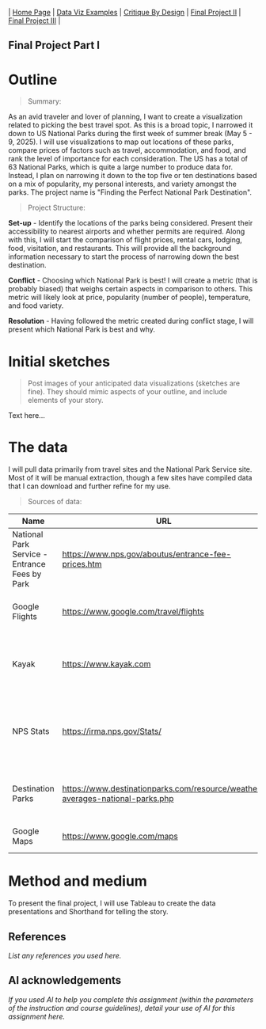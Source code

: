 | [Home Page](https://lmboos.github.io/boos-dataviz-portfolio/) | [Data Viz Examples](dataviz-examples.md) | [Critique By Design](critique-by-design.md) | [Final Project II](final-project-part-two.md) | [Final Project III](final-project-part-three.md) |

## Final Project Part I

# Outline
> Summary: 
 
As an avid traveler and lover of planning, I want to create a visualization related to picking the best travel spot. As this is a broad topic, I narrowed it down to US National Parks during the first week of summer break (May 5 - 9, 2025). I will use visualizations to map out locations of these parks, compare prices of factors such as travel, accommodation, and food, and rank the level of importance for each consideration. The US has a total of 63 National Parks, which is quite a large number to produce data for. Instead, I plan on narrowing it down to the top five or ten destinations based on a mix of popularity, my personal interests, and variety amongst the parks. The project name is "Finding the Perfect National Park Destination". 

> Project Structure:  

**Set-up** - Identify the locations of the parks being considered. Present their accessibility to nearest airports and whether permits are required. Along with this, I will start the comparison of flight prices, rental cars, lodging, food, visitation, and restaurants. This will provide all the background information necessary to start the process of narrowing down the best destination.

**Conflict** - Choosing which National Park is best! I will create a metric (that is probably biased) that weighs certain aspects in comparison to others. This metric will likely look at price, popularity (number of people), temperature, and food variety.

**Resolution** - Having followed the metric created during conflict stage, I will present which National Park is best and why.  

# Initial sketches
> Post images of your anticipated data visualizations (sketches are fine). They should mimic aspects of your outline, and include elements of your story.  

Text here...

# The data
I will pull data primarily from travel sites and the National Park Service site. Most of it will be manual extraction, though a few sites have compiled data that I can download and further refine for my use.

> Sources of data:

| Name | URL | Description |
|---------|--------|----------------|
| National Park Service - Entrance Fees by Park | https://www.nps.gov/aboutus/entrance-fee-prices.htm   | Identifies fees for each National Park service site |
| Google Flights | https://www.google.com/travel/flights | Provides price for flight information |
| Kayak | https://www.kayak.com    | Compare rental car and lodging prices for travel destinations |
| NPS Stats | https://irma.nps.gov/Stats/ | View annual or monthly visitor rates for National Park service sites |
| Destination Parks | https://www.destinationparks.com/resource/weather-averages-national-parks.php | National Park weather averages by month |
| Google Maps | https://www.google.com/maps | See nearby restaurants and airpots |

# Method and medium
To present the final project, I will use Tableau to create the data presentations and Shorthand for telling the story.

## References
_List any references you used here._

## AI acknowledgements
_If you used AI to help you complete this assignment (within the parameters of the instruction and course guidelines), detail your use of AI for this assignment here._
